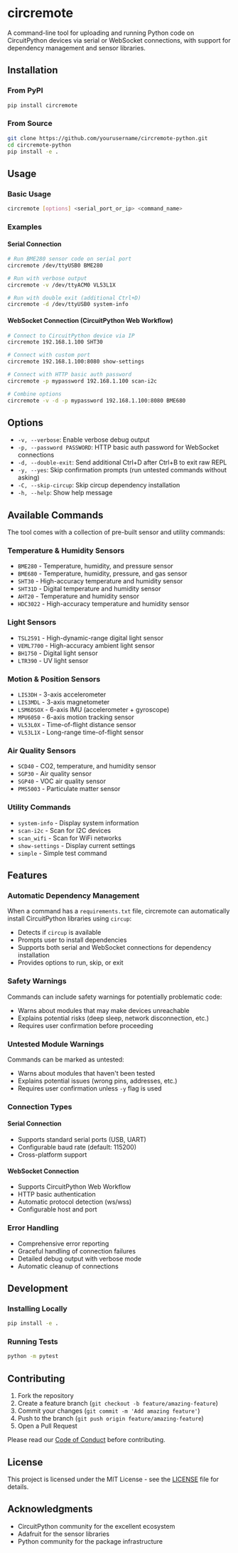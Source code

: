 # circremote

A command-line tool for uploading and running Python code on CircuitPython devices via serial or WebSocket connections, with support for dependency management and sensor libraries.

## Installation

### From PyPI

```bash
pip install circremote
```

### From Source

```bash
git clone https://github.com/yourusername/circremote-python.git
cd circremote-python
pip install -e .
```

## Usage

### Basic Usage

```bash
circremote [options] <serial_port_or_ip> <command_name>
```

### Examples

#### Serial Connection
```bash
# Run BME280 sensor code on serial port
circremote /dev/ttyUSB0 BME280

# Run with verbose output
circremote -v /dev/ttyACM0 VL53L1X

# Run with double exit (additional Ctrl+D)
circremote -d /dev/ttyUSB0 system-info
```

#### WebSocket Connection (CircuitPython Web Workflow)
```bash
# Connect to CircuitPython device via IP
circremote 192.168.1.100 SHT30

# Connect with custom port
circremote 192.168.1.100:8080 show-settings

# Connect with HTTP basic auth password
circremote -p mypassword 192.168.1.100 scan-i2c

# Combine options
circremote -v -d -p mypassword 192.168.1.100:8080 BME680
```

## Options

- `-v, --verbose`: Enable verbose debug output
- `-p, --password PASSWORD`: HTTP basic auth password for WebSocket connections
- `-d, --double-exit`: Send additional Ctrl+D after Ctrl+B to exit raw REPL
- `-y, --yes`: Skip confirmation prompts (run untested commands without asking)
- `-C, --skip-circup`: Skip circup dependency installation
- `-h, --help`: Show help message

## Available Commands

The tool comes with a collection of pre-built sensor and utility commands:

### Temperature & Humidity Sensors
- `BME280` - Temperature, humidity, and pressure sensor
- `BME680` - Temperature, humidity, pressure, and gas sensor
- `SHT30` - High-accuracy temperature and humidity sensor
- `SHT31D` - Digital temperature and humidity sensor
- `AHT20` - Temperature and humidity sensor
- `HDC3022` - High-accuracy temperature and humidity sensor

### Light Sensors
- `TSL2591` - High-dynamic-range digital light sensor
- `VEML7700` - High-accuracy ambient light sensor
- `BH1750` - Digital light sensor
- `LTR390` - UV light sensor

### Motion & Position Sensors
- `LIS3DH` - 3-axis accelerometer
- `LIS3MDL` - 3-axis magnetometer
- `LSM6DSOX` - 6-axis IMU (accelerometer + gyroscope)
- `MPU6050` - 6-axis motion tracking sensor
- `VL53L0X` - Time-of-flight distance sensor
- `VL53L1X` - Long-range time-of-flight sensor

### Air Quality Sensors
- `SCD40` - CO2, temperature, and humidity sensor
- `SGP30` - Air quality sensor
- `SGP40` - VOC air quality sensor
- `PMS5003` - Particulate matter sensor

### Utility Commands
- `system-info` - Display system information
- `scan-i2c` - Scan for I2C devices
- `scan_wifi` - Scan for WiFi networks
- `show-settings` - Display current settings
- `simple` - Simple test command

## Features

### Automatic Dependency Management
When a command has a `requirements.txt` file, circremote can automatically install CircuitPython libraries using `circup`:

- Detects if `circup` is available
- Prompts user to install dependencies
- Supports both serial and WebSocket connections for dependency installation
- Provides options to run, skip, or exit

### Safety Warnings
Commands can include safety warnings for potentially problematic code:

- Warns about modules that may make devices unreachable
- Explains potential risks (deep sleep, network disconnection, etc.)
- Requires user confirmation before proceeding

### Untested Module Warnings
Commands can be marked as untested:

- Warns about modules that haven't been tested
- Explains potential issues (wrong pins, addresses, etc.)
- Requires user confirmation unless `-y` flag is used

### Connection Types

#### Serial Connection
- Supports standard serial ports (USB, UART)
- Configurable baud rate (default: 115200)
- Cross-platform support

#### WebSocket Connection
- Supports CircuitPython Web Workflow
- HTTP basic authentication
- Automatic protocol detection (ws/wss)
- Configurable host and port

### Error Handling
- Comprehensive error reporting
- Graceful handling of connection failures
- Detailed debug output with verbose mode
- Automatic cleanup of connections

## Development

### Installing Locally

```bash
pip install -e .
```

### Running Tests

```bash
python -m pytest
```

## Contributing

1. Fork the repository
2. Create a feature branch (`git checkout -b feature/amazing-feature`)
3. Commit your changes (`git commit -m 'Add amazing feature'`)
4. Push to the branch (`git push origin feature/amazing-feature`)
5. Open a Pull Request

Please read our [Code of Conduct](CODE_OF_CONDUCT.md) before contributing.

## License

This project is licensed under the MIT License - see the [LICENSE](LICENSE) file for details.

## Acknowledgments

- CircuitPython community for the excellent ecosystem
- Adafruit for the sensor libraries
- Python community for the package infrastructure 
